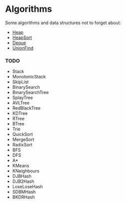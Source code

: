 # Algorithms
Some algorithms and data structures not to forget about:

- [Heap](https://github.com/iamaleko/algorithms/blob/main/src/lib/Heap.ts)
- [HeapSort](https://github.com/iamaleko/algorithms/blob/main/src/lib/HeapSort.ts)
- [Deque](https://github.com/iamaleko/algorithms/blob/main/src/lib/Deque.ts)
- [UnionFind](https://github.com/iamaleko/algorithms/blob/main/src/lib/UnionFind.ts)

### TODO

- Stack
- MonotonicStack
- SkipList
- BinarySearch
- BinarySearchTree
- SplayTree
- AVLTree
- RedBlackTree
- KDTree
- RTree
- BTree
- Trie
- QuickSort
- MergeSort
- RadixSort
- BFS
- DFS
- A*
- KMeans
- KNeighbours
- DJBHash
- DJB2Hash
- LoseLoseHash
- SDBMHash
- BKDRHash